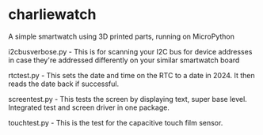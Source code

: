 # charliewatch
A simple smartwatch using 3D printed parts, running on MicroPython

i2cbusverbose.py - This is for scanning your I2C bus for device addresses in case they're addressed differently on your similar smartwatch board

rtctest.py - This sets the date and time on the RTC to a date in 2024. It then reads the date back if successful.

screentest.py - This tests the screen by displaying text, super base level. Integrated test and screen driver in one package.

touchtest.py - This is the test for the capacitive touch film sensor.
